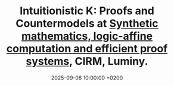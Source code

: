 ---
title: >-
    Intuitionistic K: Proofs and Countermodels at 
    <a href="https://conferences.cirm-math.fr/3377.html" target="_blank">Synthetic mathematics, logic-affine computation and efficient proof systems</a>, CIRM, Luminy. 
date: 2025-09-08 10:00:00 +0200
---